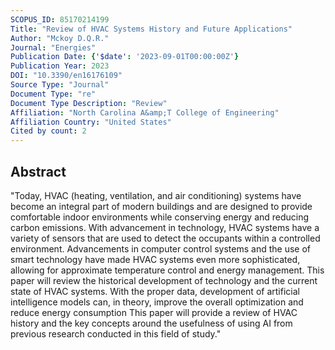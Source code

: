 ```yaml
---
SCOPUS_ID: 85170214199
Title: "Review of HVAC Systems History and Future Applications"
Author: "Mckoy D.Q.R."
Journal: "Energies"
Publication Date: {'$date': '2023-09-01T00:00:00Z'}
Publication Year: 2023
DOI: "10.3390/en16176109"
Source Type: "Journal"
Document Type: "re"
Document Type Description: "Review"
Affiliation: "North Carolina A&amp;T College of Engineering"
Affiliation Country: "United States"
Cited by count: 2
---
```


## Abstract
"Today, HVAC (heating, ventilation, and air conditioning) systems have become an integral part of modern buildings and are designed to provide comfortable indoor environments while conserving energy and reducing carbon emissions. With advancement in technology, HVAC systems have a variety of sensors that are used to detect the occupants within a controlled environment. Advancements in computer control systems and the use of smart technology have made HVAC systems even more sophisticated, allowing for approximate temperature control and energy management. This paper will review the historical development of technology and the current state of HVAC systems. With the proper data, development of artificial intelligence models can, in theory, improve the overall optimization and reduce energy consumption This paper will provide a review of HVAC history and the key concepts around the usefulness of using AI from previous research conducted in this field of study."
